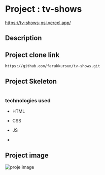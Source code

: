 # Project : tv-shows
https://tv-shows-psi.vercel.app/

## Description

## Project clone link
`https://github.com/farukkursun/tv-shows.git`
## Project Skeleton
```

```
### technologies used
- HTML
- CSS

- JS
-
## Project image
![proje image](https://github.com/eypbatihan/mobiversite-task/blob/main/src/assets/task.png)
